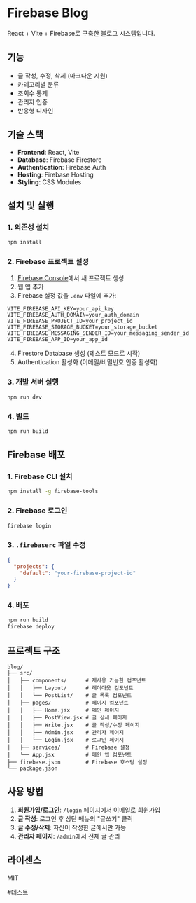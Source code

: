 # Firebase Blog

React + Vite + Firebase로 구축한 블로그 시스템입니다.

## 기능

- 글 작성, 수정, 삭제 (마크다운 지원)
- 카테고리별 분류
- 조회수 통계
- 관리자 인증
- 반응형 디자인

## 기술 스택

- **Frontend**: React, Vite
- **Database**: Firebase Firestore
- **Authentication**: Firebase Auth
- **Hosting**: Firebase Hosting
- **Styling**: CSS Modules

## 설치 및 실행

### 1. 의존성 설치
```bash
npm install
```

### 2. Firebase 프로젝트 설정

1. [Firebase Console](https://console.firebase.google.com)에서 새 프로젝트 생성
2. 웹 앱 추가
3. Firebase 설정 값을 `.env` 파일에 추가:

```env
VITE_FIREBASE_API_KEY=your_api_key
VITE_FIREBASE_AUTH_DOMAIN=your_auth_domain
VITE_FIREBASE_PROJECT_ID=your_project_id
VITE_FIREBASE_STORAGE_BUCKET=your_storage_bucket
VITE_FIREBASE_MESSAGING_SENDER_ID=your_messaging_sender_id
VITE_FIREBASE_APP_ID=your_app_id
```

4. Firestore Database 생성 (테스트 모드로 시작)
5. Authentication 활성화 (이메일/비밀번호 인증 활성화)

### 3. 개발 서버 실행
```bash
npm run dev
```

### 4. 빌드
```bash
npm run build
```

## Firebase 배포

### 1. Firebase CLI 설치
```bash
npm install -g firebase-tools
```

### 2. Firebase 로그인
```bash
firebase login
```

### 3. `.firebaserc` 파일 수정
```json
{
  "projects": {
    "default": "your-firebase-project-id"
  }
}
```

### 4. 배포
```bash
npm run build
firebase deploy
```

## 프로젝트 구조

```
blog/
├── src/
│   ├── components/      # 재사용 가능한 컴포넌트
│   │   ├── Layout/      # 레이아웃 컴포넌트
│   │   └── PostList/    # 글 목록 컴포넌트
│   ├── pages/           # 페이지 컴포넌트
│   │   ├── Home.jsx     # 메인 페이지
│   │   ├── PostView.jsx # 글 상세 페이지
│   │   ├── Write.jsx    # 글 작성/수정 페이지
│   │   ├── Admin.jsx    # 관리자 페이지
│   │   └── Login.jsx    # 로그인 페이지
│   ├── services/        # Firebase 설정
│   └── App.jsx          # 메인 앱 컴포넌트
├── firebase.json        # Firebase 호스팅 설정
└── package.json
```

## 사용 방법

1. **회원가입/로그인**: `/login` 페이지에서 이메일로 회원가입
2. **글 작성**: 로그인 후 상단 메뉴의 "글쓰기" 클릭
3. **글 수정/삭제**: 자신이 작성한 글에서만 가능
4. **관리자 페이지**: `/admin`에서 전체 글 관리

## 라이센스

MIT

#테스트